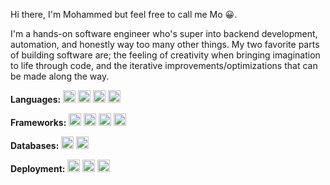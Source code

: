 Hi there, I'm Mohammed but feel free to call me Mo 😀.

I'm a hands-on software engineer who's super into backend development, automation, and honestly way too many other things.
My two favorite parts of building software are; the feeling of creativity when bringing imagination to life through code, and the iterative improvements/optimizations that can be made along the way.

**Languages:**
<code><img height="20" alt="Python"     src="https://img.shields.io/badge/Python-FFD43B?style=for-the-badge&logo=python&logoColor=blue"></code>
<code><img height="20" alt="Java"       src="https://img.shields.io/badge/Java-ED8B00?style=for-the-badge&logo=openjdk&logoColor=white"></code>
<code><img height="20" alt="JavaScript" src="https://img.shields.io/badge/JavaScript-323330?style=for-the-badge&logo=javascript&logoColor=F7DF1E"></code>
<code><img height="20" alt="C++"        src="https://img.shields.io/badge/C%2B%2B-00599C?style=for-the-badge&logo=c%2B%2B&logoColor=white"></code>

**Frameworks:**
<code><img height="20" alt="Spring Boot" src="https://img.shields.io/badge/Spring_Boot-F2F4F9?style=for-the-badge&logo=spring-boot"></code>
<code><img height="20" alt="NodeJS"      src="https://img.shields.io/badge/Node%20js-339933?style=for-the-badge&logo=nodedotjs&logoColor=white"></code>
<code><img height="20" alt="Django"      src="https://img.shields.io/badge/Django-092E20?style=for-the-badge&logo=django&logoColor=white"></code>
<code><img height="20" alt="React"       src="https://img.shields.io/badge/React-20232A?style=for-the-badge&logo=react&logoColor=61DAFB"></code>

**Databases:**
<code><img height="20" alt="MySQL"       src="https://img.shields.io/badge/MySQL-005C84?style=for-the-badge&logo=mysql&logoColor=white"></code>
<code><img height="20" alt="MongoDB"     src="https://img.shields.io/badge/MongoDB-4EA94B?style=for-the-badge&logo=mongodb&logoColor=white"></code>

**Deployment:**
<code><img height="20" alt="Amazon AWS"  src="https://img.shields.io/badge/Amazon_AWS-232F3E?style=for-the-badge&logo=amazon-aws&logoColor=white"></code>
<code><img height="20" alt="GCP"         src="https://img.shields.io/badge/Google_Cloud-4285F4?style=for-the-badge&logo=google-cloud&logoColor=white"></code>
<code><img height="20" alt="Heroku"      src="https://img.shields.io/badge/Heroku-430098?style=for-the-badge&logo=heroku&logoColor=white"></code>
